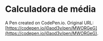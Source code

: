# Calculadora de média

A Pen created on CodePen.io. Original URL: [https://codepen.io/j0aod3v/pen/MWORGeG](https://codepen.io/j0aod3v/pen/MWORGeG).



